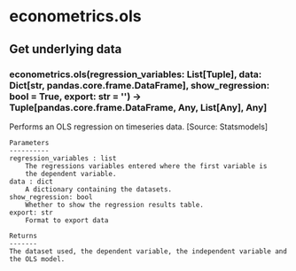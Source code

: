 # econometrics.ols

## Get underlying data 
### econometrics.ols(regression_variables: List[Tuple], data: Dict[str, pandas.core.frame.DataFrame], show_regression: bool = True, export: str = '') -> Tuple[pandas.core.frame.DataFrame, Any, List[Any], Any]

Performs an OLS regression on timeseries data. [Source: Statsmodels]

    Parameters
    ----------
    regression_variables : list
        The regressions variables entered where the first variable is
        the dependent variable.
    data : dict
        A dictionary containing the datasets.
    show_regression: bool
        Whether to show the regression results table.
    export: str
        Format to export data

    Returns
    -------
    The dataset used, the dependent variable, the independent variable and
    the OLS model.
